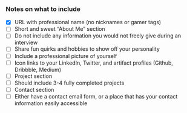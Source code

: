### Notes on what to include

- [x] URL with professional name (no nicknames or gamer tags)
- [ ] Short and sweet “About Me” section
- [ ] Do not include any information you would not freely give during an interview
- [ ] Share fun quirks and hobbies to show off your personality
- [ ] Include a professional picture of yourself
- [ ] Icon links to your LinkedIn, Twitter, and artifact profiles (Github, Dribbble, Medium)
- [ ] Project section
- [ ] Should include 3-4 fully completed projects
- [ ] Contact section
- [ ] Either have a contact email form, or a place that has your contact information easily accessible
